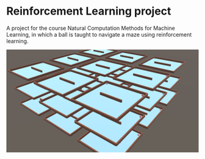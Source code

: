 # Reinforcement Learning project

A project for the course Natural Computation Methods for Machine Learning, in which a ball is taught to navigate a maze using reinforcement learning.

![Mazes](https://github.com/kasanari/ml-unity-project/blob/master/ballsandmazes.png)
